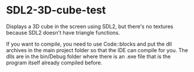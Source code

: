 # SDL2-3D-cube-test
Displays a 3D cube in the screen using SDL2, but there's no textures because SDL2 doesn't have triangle functions.

If you want to compile, you need to use Code::blocks and put the dll archives in the main project folder so that the IDE can compile for you.
The dlls are in the bin/Debug folder where there is an .exe file that is the program itself already compiled before.
